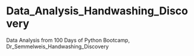 # Data_Analysis_Handwashing_Discovery
Data Analysis from 100 Days of Python Bootcamp, Dr_Semmelweis_Handwashing_Discovery
